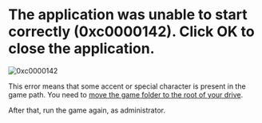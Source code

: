 # The application was unable to start correctly (0xc0000142). Click OK to close the application.

![0xc0000142](/ru/assets/errors/0xc0000142.png)

This error means that some accent or special character is present in the game path. You need to [move the game folder to the root of your drive](/ru/root-drive.md).

After that, run the game again, as administrator.